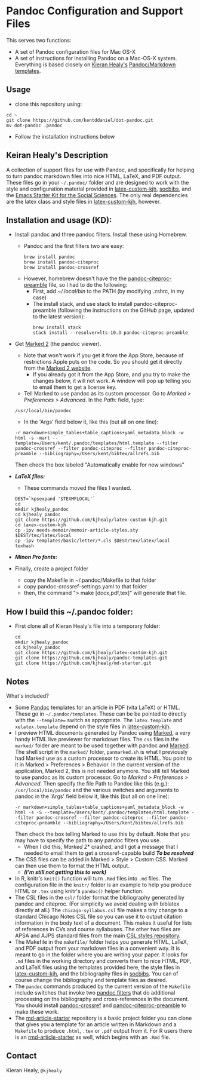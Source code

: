 # Pandoc Configuration and Support Files

This serves two functions:

- A set of Pandoc configuration files for Mac OS-X
- A set of instructions for installing Pandoc on a Mac-OS-X system.
Everything is based closely on [Kieran Healy's](https://kieranhealy.org/) [Pandoc/Markdown templates](https://github.com/kjhealy/pandoc-templates).  


## Usage

- clone this repository using:
```
cd ~
git clone https://github.com/kentddaniel/dot-pandoc.git
mv dot-pandoc .pandoc
```
- Follow the installation instructions below

## Keiran Healy's Description

A collection of support files for use with Pandoc, and specifically for helping to turn pandoc markdown files into nice HTML, LaTeX, and PDF output. These files go in your `~/.pandoc/` folder and are designed to work with the style and configuration material provided in [latex-custom-kjh](http://kjhealy.github.com/latex-custom-kjh/), [socbibs](http://kjhealy.github.com/socbibs), and the [Emacs Starter Kit for the Social Sciences](http://kjhealy.github.com/emacs-starter-kit/). The only real dependencies are the latex class and style files in [latex-custom-kjh](http://kjhealy.github.com/latex-custom-kjh/), however.

## Installation and usage (KD):

- Install pandoc and three pandoc filters.  Install these using Homebrew.  
    - Pandoc and the first filters two are easy:
      ```
      brew install pandoc
      brew install pandoc-citeproc
      brew install pandoc-crossref
      ```
    - However, homebrew doesn't have the the [pandoc-citeproc-preamble](https://github.com/spwhitton/pandoc-citeproc-preamble) file, so I had to do the following:
        - First, add *~/.local/bin* to the PATH (by modifying .zshrc, in my case)
        - The install stack, and use stack to install pandoc-citeproc-preamble (following the instructions on the GitHub page, updated to the latest version):
          ```
          brew install stack
          stack install --resolver=lts-10.3 pandoc-citeproc-preamble
          ```

- Get [Marked 2](http://marked2app.com/) (the pandoc viewer).
    - Note that won't work if you get it from the App Store, because of restrictions Apple puts on the code.  So you should get it directly from the [Marked 2 website](http://marked2app.com/).
        - If you already got it from the App Store, and you try to make the changes below, it will not work.  A window will pop up telling you to email them to get a license key.
    - Tell Marked to use
    pandoc as its custom processor. Go to *Marked > Preferences >
    Advanced*. In the *Path:* field, type:
    ```
    /usr/local/bin/pandoc
    ``` 
    - In the 'Args' field below it, like this (but all on one line):
    ```
    -r markdown+simple_tables+table_captions+yaml_metadata_block -w html -s -mart --template=/Users/kent/.pandoc/templates/html.template --filter pandoc-crossref --filter pandoc-citeproc --filter pandoc-citeproc-preamble --bibliography=/Users/kent/bibtex/allrefs.bib
    ```
    Then check the box labeled "Automatically enable for new windows"
- ***LaTeX files:*** 
    - These commands moved the files I wanted.
    ```
    DEST=`kpsexpand '$TEXMFLOCAL'`
    cd
    mkdir kjhealy_pandoc
    cd kjhealy_pandoc
    git clone https://github.com/kjhealy/latex-custom-kjh.git
    cd laxex-custom-kjh
    cp -ipv needs-memoir/memoir-article-styles.sty $DEST/tex/latex/local
    cp -ipv templates/basic/letter/*.cls $DEST/tex/latex/local
    texhash
    ```

- ***Minon Pro fonts:***
- Finally, create a project folder
    - copy the Makefile in ~/.pandoc/Makefile to that folder
    - copy pandoc-crossref-settings.yaml to that folder
    - then, the command "> make [docx,pdf,tex]" will generate that file.


## How I build this ~/.pandoc folder:


- First clone all of Kieran Healy's file into a temporary folder:
  ```
  cd
  mkdir kjhealy_pandoc
  cd kjhealy_pandoc
  git clone https://github.com/kjhealy/latex-custom-kjh.git
  git clone https://github.com/kjhealy/pandoc-templates.git
  git clone https://github.com/kjhealy/md-starter.git
  ```



## Notes

What's included?

- Some [Pandoc](http://johnmacfarlane.net/pandoc/) templates for an
  article in PDF (vita LaTeX) or HTML. These go in
  `~/.pandoc/templates`. These can be be pointed to directly with the
  `--template=` switch as appropriate. The `latex.template` and
  `xelatex.template` depend on the style files in
  [latex-custom-kjh](http://kjhealy.github.com/latex-custom-kjh/).
- I preview HTML documents generated by Pandoc using
  [Marked](http://marked2app.com/), a very handy HTML live previewer
  for markdown files. The `css` files in the `marked/` folder are
  meant to be used together with pandoc and
  [Marked](http://markedapp.com/). The shell script in the `marked/`
  folder, `panmarked.sh` is what I previously had Marked use as a
  custom processor to create its HTML. You point to it in Marked >
  Preferences > Behavior. In the current version of the application,
  Marked 2, this is not needed anymore. You still tell Marked to use
  pandoc as its custom processor. Go to *Marked > Preferences >
  Advanced*. Then specify the file Path to Pandoc like this (e.g.):
  `/usr/local/bin/pandoc` 
  and the various switches and arguments to pandoc
  in the 'Args' field below it, like this (but all on one line):
    ```
    -r markdown+simple_tables+table_captions+yaml_metadata_block -w html -s -S --template=/Users/kent/.pandoc/templates/html.template --filter pandoc-crossref --filter pandoc-citeproc --filter pandoc-citeproc-preamble --bibliography=/Users/kent/bibtex/allrefs.bib
    ```
    Then check the box telling Marked to use this by default. Note
    that you may have to specify the path to any pandoc filters you
    use.
    - When I did this, *Marked 2** crashed, and I got a message that I needed to email them to get a crossref-capable build 
    ***To be resolved***
 - The CSS files can be added in Marked > Style > Custom CSS. Marked
  can then use them to format the HTML output.
      - ***(I'm still not getting this to work)***
- In R, knitr's `knit()` function will turn `.Rmd` files into `.md`
  files. The configuration file in the `knitr/` folder is an example
  to help you produce HTML or `.tex` using knitr's `pandoc()` helper
  function.
- The CSL files in the `csl/` folder format the bibliography generated
  by pandoc and citeproc. (For simplicity we avoid dealing with
  biblatex directly at all.) The `chicago-syllabus.csl` file makes a
  tiny change to a standard Chicago Notes CSL file so you can use it
  to output citation information in the body text of a document. This
  makes it useful for lists of references in CVs and course
  syllabuses. The other two files are APSA and AJPS standard files
  from the main
  [CSL styles repository](https://github.com/citation-style-language/styles).
- The Makefile in the `makefile/` folder helps you generate HTML,
  LaTeX, and PDF output from your markdown files in a convenient
  way. It is meant to go in the folder where you are writing your
  paper. It looks for `.md` files in the working directory and
  converts them to nice HTML, PDF, and LaTeX files using the templates
  provided here, the style files in
  [latex-custom-kjh](http://kjhealy.github.com/latex-custom-kjh/), and
  the bibliography files in
  [socbibs](http://kjhealy.github.com/socbibs). You can of course
  change the bibliography and template files as desired.
- The `pandoc` commands produced by the current version of the `Makefile` include switches that invoke two [pandoc filters](http://pandoc.org/scripting.html) that do additional processing on the bibliography and cross-references in the document. You should install [pandoc-crossref](https://github.com/lierdakil/pandoc-crossref) and [pandoc-citeproc-preamble](https://github.com/spwhitton/pandoc-citeproc-preamble) to make these work.
- The [md-article-starter](https://github.com/kjhealy/md-starter) repository is a basic project folder you can clone that gives you a template for an article written in Markdown and a `Makefile` to produce `.html`, `.tex` or `.pdf` output from it. For R users there is an [rmd-article-starter](https://github.com/kjhealy/rmd-starter) as well, which begins with an `.Rmd` file.

## Contact
Kieran Healy, `@kjhealy`

